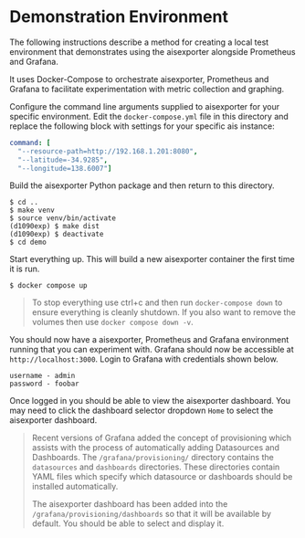
# Demonstration Environment

The following instructions describe a method for creating a local test
environment that demonstrates using the aisexporter alongside Prometheus
and Grafana.

It uses Docker-Compose to orchestrate aisexporter, Prometheus and
Grafana to facilitate experimentation with metric collection and graphing.

Configure the command line arguments supplied to aisexporter for your
specific environment. Edit the ``docker-compose.yml`` file in this directory
and replace the following block with settings for your specific ais
instance:

``` yaml
command: [
  "--resource-path=http://192.168.1.201:8080",
  "--latitude=-34.9285",
  "--longitude=138.6007"]
```

Build the aisexporter Python package and then return to this directory.
```
$ cd ..
$ make venv
$ source venv/bin/activate
(d1090exp) $ make dist
(d1090exp) $ deactivate
$ cd demo
```

Start everything up. This will build a new aisexporter container the
first time it is run.

```
$ docker compose up
```

  > To stop everything use ctrl+c and then run ``docker-compose down`` to
  > ensure everything is cleanly shutdown. If you also want to remove the
  > volumes then use ``docker compose down -v``.

You should now have a aisexporter, Prometheus and Grafana environment
running that you can experiment with. Grafana should now be accessible at
``http://localhost:3000``. Login to Grafana with credentials shown below.

``` console
username - admin
password - foobar
```

Once logged in you should be able to view the aisexporter dashboard. You
may need to click the dashboard selector dropdown ``Home`` to select the
aisexporter dashboard.

  > Recent versions of Grafana added the concept of provisioning which assists
  > with the process of automatically adding Datasources and Dashboards. The
  > ``/grafana/provisioning/`` directory contains the ``datasources`` and
  > ``dashboards`` directories. These directories contain YAML files which
  > specify which datasource or dashboards should be installed automatically.
  >
  > The aisexporter dashboard has been added into the
  > ``/grafana/provisioning/dashboards`` so that it will be available by
  > default. You should be able to select and display it.
